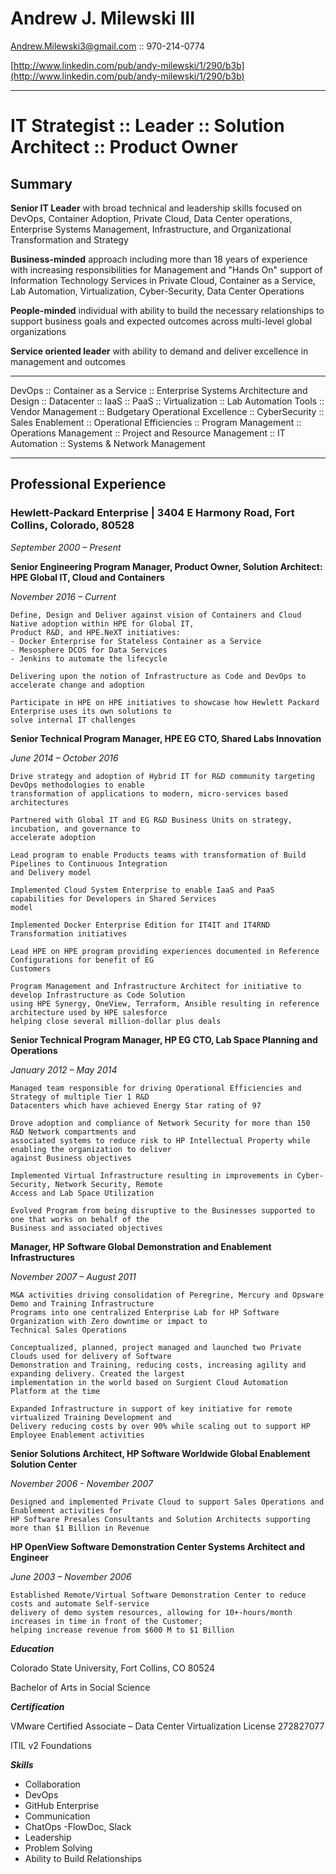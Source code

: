 
# Andrew J. Milewski III

Andrew.Milewski3@gmail.com :: 970-214-0774

[http://www.linkedin.com/pub/andy-milewski/1/290/b3b](http://www.linkedin.com/pub/andy-milewski/1/290/b3b)

***

# IT Strategist :: Leader :: Solution Architect :: Product Owner #

## Summary

**Senior IT Leader** with broad technical and leadership skills focused on DevOps, Container Adoption, Private Cloud, Data Center operations, Enterprise Systems Management, Infrastructure, and Organizational Transformation and Strategy

**Business-minded** approach including more than 18 years of experience with increasing responsibilities for Management and &quot;Hands On&quot; support of Information Technology Services in Private Cloud, Container as a Service, Lab Automation, Virtualization, Cyber-Security, Data Center Operations

**People-minded** individual with ability to build the necessary relationships to support business goals and expected outcomes across multi-level global organizations

**Service oriented leader** with ability to demand and deliver excellence in management and outcomes

---

DevOps :: Container as a Service :: Enterprise Systems Architecture and Design :: Datacenter :: IaaS :: PaaS :: Virtualization :: Lab Automation Tools :: Vendor Management :: Budgetary Operational Excellence :: CyberSecurity :: Sales Enablement :: Operational Efficiencies :: Program Management :: Operations Management :: Project and Resource Management :: IT Automation :: Systems &amp; Network Management

___

## Professional Experience

### Hewlett-Packard Enterprise | 3404 E Harmony Road, Fort Collins, Colorado, 80528

_September 2000 – Present_


**Senior Engineering Program Manager, Product Owner, Solution Architect: HPE Global IT, Cloud and Containers**

*November 2016 – Current*

    Define, Design and Deliver against vision of Containers and Cloud Native adoption within HPE for Global IT, 
    Product R&D, and HPE.NeXT initiatives:
    - Docker Enterprise for Stateless Container as a Service
    - Mesosphere DCOS for Data Services
    - Jenkins to automate the lifecycle

    Delivering upon the notion of Infrastructure as Code and DevOps to accelerate change and adoption

    Participate in HPE on HPE initiatives to showcase how Hewlett Packard Enterprise uses its own solutions to 
    solve internal IT challenges



**Senior Technical Program Manager, HPE EG CTO, Shared Labs Innovation**

*June 2014 – October 2016*

    Drive strategy and adoption of Hybrid IT for R&D community targeting DevOps methodologies to enable 
    transformation of applications to modern, micro-services based architectures

    Partnered with Global IT and EG R&D Business Units on strategy, incubation, and governance to 
    accelerate adoption

    Lead program to enable Products teams with transformation of Build Pipelines to Continuous Integration 
    and Delivery model

    Implemented Cloud System Enterprise to enable IaaS and PaaS capabilities for Developers in Shared Services 
    model

    Implemented Docker Enterprise Edition for IT4IT and IT4RND Transformation initiatives

    Lead HPE on HPE program providing experiences documented in Reference Configurations for benefit of EG 
    Customers

    Program Management and Infrastructure Architect for initiative to develop Infrastructure as Code Solution 
    using HPE Synergy, OneView, Terraform, Ansible resulting in reference architecture used by HPE salesforce 
    helping close several million-dollar plus deals

**Senior Technical Program Manager, HP EG CTO, Lab Space Planning and Operations**

*January 2012 – May 2014*

    Managed team responsible for driving Operational Efficiencies and Strategy of multiple Tier 1 R&D 
    Datacenters which have achieved Energy Star rating of 97

    Drove adoption and compliance of Network Security for more than 150 R&D Network compartments and 
    associated systems to reduce risk to HP Intellectual Property while enabling the organization to deliver 
    against Business objectives

    Implemented Virtual Infrastructure resulting in improvements in Cyber-Security, Network Security, Remote 
    Access and Lab Space Utilization

    Evolved Program from being disruptive to the Businesses supported to one that works on behalf of the 
    Business and associated objectives

**Manager, HP Software Global Demonstration and Enablement Infrastructures**

*November 2007 – August 2011*

    M&A activities driving consolidation of Peregrine, Mercury and Opsware Demo and Training Infrastructure 
    Programs into one centralized Enterprise Lab for HP Software Organization with Zero downtime or impact to 
    Technical Sales Operations

    Conceptualized, planned, project managed and launched two Private Clouds used for delivery of Software 
    Demonstration and Training, reducing costs, increasing agility and expanding delivery. Created the largest 
    implementation in the world based on Surgient Cloud Automation Platform at the time

    Expanded Infrastructure in support of key initiative for remote virtualized Training Development and 
    Delivery reducing costs by over 90% while scaling out to support HP Employee Enablement activities

**Senior Solutions Architect, HP Software Worldwide Global Enablement Solution Center**

*November 2006 - November 2007*

    Designed and implemented Private Cloud to support Sales Operations and Enablement activities for 
    HP Software Presales Consultants and Solution Architects supporting more than $1 Billion in Revenue

**HP OpenView Software Demonstration Center Systems Architect and Engineer**

*June 2003 – November 2006*

    Established Remote/Virtual Software Demonstration Center to reduce costs and automate Self-service 
    delivery of demo system resources, allowing for 10+-hours/month increases in time in front of the Customer; 
    helping increase revenue from $600 M to $1 Billion

***Education***

Colorado State University, Fort Collins, CO 80524

Bachelor of Arts in Social Science

***Certification***

VMware Certified Associate – Data Center Virtualization                                                                               License 272827077

ITIL v2 Foundations

***Skills***


  - Collaboration
  - DevOps
  - GitHub Enterprise
  - Communication
  - ChatOps -FlowDoc, Slack
  - Leadership
  - Problem Solving
  - Ability to Build Relationships
